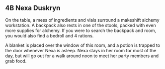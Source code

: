 ## 4B  Nexa Duskryn

On the table, a mess of ingredients and vials surround a makeshift alchemy workstation. A backpack also rests in one of the stools, packed with even more supplies for alchemy. If you were to search the backpack and room, you would also find a bedroll and 4 rations. 

A blanket is placed over the window of this room, and a potion is trapped to the door whenever Nexa is asleep. Nexa stays in her room for most of the day, but will go out for a walk around noon to meet her party members and grab food.

  
